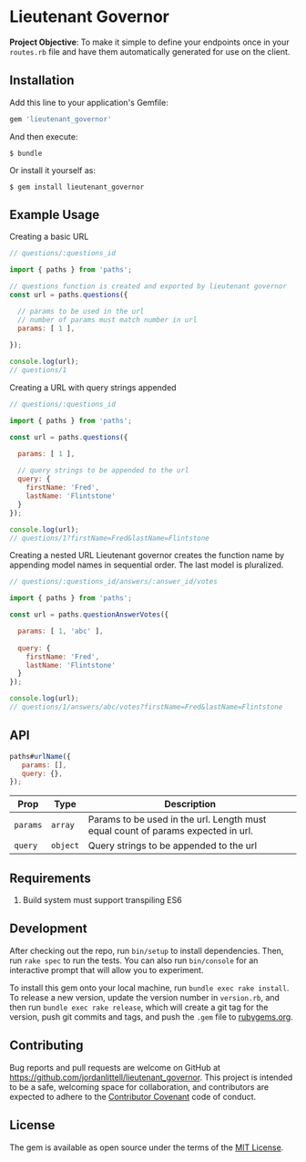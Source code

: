 # Lieutenant Governor

**Project Objective**: To make it simple to define your endpoints once in your ```routes.rb``` file and have them automatically generated for use on the client.


## Installation

Add this line to your application's Gemfile:

```ruby
gem 'lieutenant_governor'
```

And then execute:

    $ bundle

Or install it yourself as:

    $ gem install lieutenant_governor
    

## Example Usage

Creating a basic URL

```js
// questions/:questions_id

import { paths } from 'paths';

// questions function is created and exported by lieutenant governor
const url = paths.questions({

  // params to be used in the url
  // number of params must match number in url
  params: [ 1 ],
  
});

console.log(url);
// questions/1

```


Creating a URL with query strings appended

```js
// questions/:questions_id

import { paths } from 'paths';

const url = paths.questions({

  params: [ 1 ],
  
  // query strings to be appended to the url
  query: {
    firstName: 'Fred',
    lastName: 'Flintstone'
  }
});

console.log(url);
// questions/1?firstName=Fred&lastName=Flintstone

```


Creating a nested URL
Lieutenant governor creates the function name by appending model names in sequential order. The last model is pluralized.

```js
// questions/:questions_id/answers/:answer_id/votes

import { paths } from 'paths';

const url = paths.questionAnswerVotes({

  params: [ 1, 'abc' ],
  
  query: {
    firstName: 'Fred',
    lastName: 'Flintstone'
  }
});

console.log(url);
// questions/1/answers/abc/votes?firstName=Fred&lastName=Flintstone

```

## API

```js
paths#urlName({ 
   params: [],
   query: {},
});
```

Prop                 | Type      | Description
-------------------- | --------- | -----------
`params`             | `array`   | Params to be used in the url. Length must equal count of params expected in url.
`query`              | `object`  | Query strings to be appended to the url


## Requirements

1. Build system must support transpiling ES6


## Development

After checking out the repo, run `bin/setup` to install dependencies. Then, run `rake spec` to run the tests. You can also run `bin/console` for an interactive prompt that will allow you to experiment.

To install this gem onto your local machine, run `bundle exec rake install`. To release a new version, update the version number in `version.rb`, and then run `bundle exec rake release`, which will create a git tag for the version, push git commits and tags, and push the `.gem` file to [rubygems.org](https://rubygems.org).

## Contributing

Bug reports and pull requests are welcome on GitHub at https://github.com/jordanlittell/lieutenant_governor. This project is intended to be a safe, welcoming space for collaboration, and contributors are expected to adhere to the [Contributor Covenant](http://contributor-covenant.org) code of conduct.


## License

The gem is available as open source under the terms of the [MIT License](http://opensource.org/licenses/MIT).

